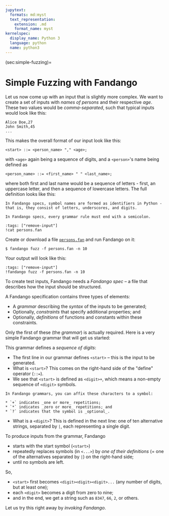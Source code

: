 ```yaml
---
jupytext:
  formats: md:myst
  text_representation:
    extension: .md
    format_name: myst
kernelspec:
  display_name: Python 3
  language: python
  name: python3
---
```


(sec:simple-fuzzing)=
# Simple Fuzzing with Fandango

Let us now come up with an input that is slightly more complex.
We want to create a set of inputs with _names of persons_ and their respective _age_.
These two values would be _comma-separated_, such that typical inputs would look like this:

```
Alice Doe,27
John Smith,45
...
```

This makes the overall format of our input look like this:

```
<start> ::= <person_name> "," <age>;
```

with `<age>` again being a sequence of digits, and a `<person>`'s name being defined as

```
<person_name> ::= <first_name> " " <last_name>;
```

where both first and last name would be a sequence of letters - first, an uppercase letter, and then a sequence of lowercase letters.
The full definition looks like this:

```{margin}
In Fandango specs, symbol names are formed as identifiers in Python - that is, they consist of letters, underscores, and digits.
```

```{margin}
In Fandango specs, every grammar rule must end with a semicolon.
```

```{code-cell}
:tags: ["remove-input"]
!cat persons.fan
```

Create or download a file [`persons.fan`](persons.fan) and run Fandango on it:

```shell
$ fandango fuzz -f persons.fan -n 10
```

Your output will look like this:

```{code-cell}
:tags: ["remove-input"]
!fandango fuzz -f persons.fan -n 10
```


To create test inputs, Fandango needs a _Fandango spec_ – a file that describes how the input should be structured.

A Fandango specification contains three types of elements:

* A _grammar_ describing the _syntax_ of the inputs to be generated;
* Optionally, _constraints_ that specify additional properties; and
* Optionally, _definitions_ of functions and constants within these constraints.

Only the first of these (the _grammar_) is actually required.
Here is a very simple Fandango grammar that will get us started:


This grammar defines a _sequence of digits_:

* The first line in our grammar defines `<start>` – this is the input to be generated.
* What is `<start>`? This comes on the right-hand side of the "define" operator (`::=`).
* We see that `<start>` is defined as `<digit>+`, which means a non-empty sequence of `<digit>` symbols.
```{margin}
In Fandango grammars, you can affix these characters to a symbol:

* `+` indicates _one or more_ repetitions;
* `*` indicates _zero or more_ repetitions; and
* `?` indicates that the symbol is _optional_.
```
* What is a `<digit>`? This is defined in the next line: one of ten alternative strings, separated by `|`, each representing a single digit.

To produce inputs from the grammar, Fandango

* starts with the start symbol (`<start>`)
* repeatedly replaces symbols (in `<...>`) by _one of their definitions_ (= one of the alternatives separated by `|`) on the right-hand side;
* until no symbols are left.

So,

* `<start>` first becomes `<digit><digit><digit>...` (any number of digits, but at least one);
* each `<digit>` becomes a digit from zero to nine;
* and in the end, we get a string such as `8347`, `66`, `2`, or others.

Let us try this right away by _invoking Fandango_.